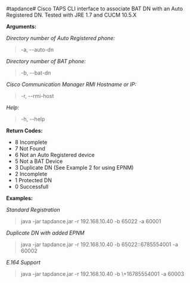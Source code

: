 #tapdance#
Cisco TAPS CLI interface to associate BAT DN with an Auto Registered DN. Tested with JRE 1.7 and CUCM 10.5.X

**Arguments:**

*Directory number of Auto Registered phone:*

  > -a, --auto-dn <arg>

*Directory number of BAT phone:*

  > -b, --bat-dn <arg>

*Cisco Communication Manager RMI Hostname or IP:*

  > -r, --rmi-host <arg>

*Help:*

  > -h, --help


**Return Codes:**

 * 8   Incomplete
 * 7   Not Found
 * 6   Not an Auto Registered device
 * 5   Not a BAT Device
 * 3   Duplicate DN (See Example 2 for using EPNM)
 * 2   Incomplete
 * 1   Protected DN
 * 0   Successfull

**Examples:**

*Standard Registration*

  > java -jar tapdance.jar -r 192.168.10.40 -b 65022 -a 60001
  
*Duplicate DN with added EPNM*
  
  > java -jar tapdance.jar -r 192.168.10.40 -b 65022::6785554001 -a 60002
  
*E.164 Support*
  
  > java -jar tapdance.jar -r 192.168.10.40 -b \\+16785554001 -a 60003
  
